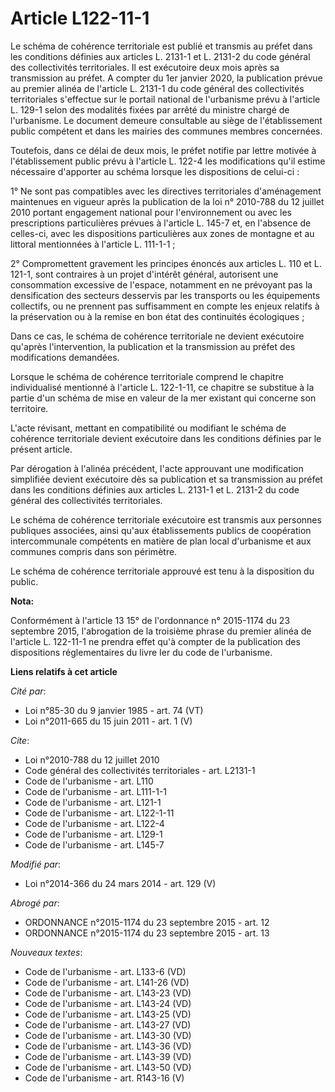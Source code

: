 # Article L122-11-1

Le schéma de cohérence territoriale est publié et transmis au préfet dans les conditions définies aux articles L. 2131-1 et
L. 2131-2 du code général des collectivités territoriales. Il est exécutoire deux mois après sa transmission au préfet. A
compter du 1er janvier 2020, la publication prévue au premier alinéa de l'article L. 2131-1 du code général des collectivités
territoriales s'effectue sur le portail national de l'urbanisme prévu à l'article L. 129-1 selon des modalités fixées par
arrêté du ministre chargé de l'urbanisme. Le document demeure consultable au siège de l'établissement public compétent et
dans les mairies des communes membres concernées. 

Toutefois, dans ce délai de deux mois, le préfet notifie par lettre motivée à l'établissement public prévu à l'article L.
122-4 les modifications qu'il estime nécessaire d'apporter au schéma lorsque les dispositions de celui-ci : 

1° Ne sont pas compatibles avec les directives territoriales d'aménagement maintenues en vigueur après la publication de la
loi n° 2010-788 du 12 juillet 2010 portant engagement national pour l'environnement ou avec les prescriptions particulières
prévues à l'article L. 145-7 et, en l'absence de celles-ci, avec les dispositions particulières aux zones de montagne et au
littoral mentionnées à l'article L. 111-1-1 ; 

2° Compromettent gravement les principes énoncés aux articles L. 110 et L. 121-1, sont contraires à un projet d'intérêt
général, autorisent une consommation excessive de l'espace, notamment en ne prévoyant pas la densification des secteurs
desservis par les transports ou les équipements collectifs, ou ne prennent pas suffisamment en compte les enjeux relatifs à
la préservation ou à la remise en bon état des continuités écologiques ; 

Dans ce cas, le schéma de cohérence territoriale ne devient exécutoire qu'après l'intervention, la publication et la
transmission au préfet des modifications demandées. 

Lorsque le schéma de cohérence territoriale comprend le chapitre individualisé mentionné à l'article L. 122-1-11, ce chapitre
se substitue à la partie d'un schéma de mise en valeur de la mer existant qui concerne son territoire. 

L'acte révisant, mettant en compatibilité ou modifiant le schéma de cohérence territoriale devient exécutoire dans les
conditions définies par le présent article. 

Par dérogation à l'alinéa précédent, l'acte approuvant une modification simplifiée devient exécutoire dès sa publication et
sa transmission au préfet dans les conditions définies aux articles L. 2131-1 et L. 2131-2 du code général des collectivités
territoriales. 

Le schéma de cohérence territoriale exécutoire est transmis aux personnes publiques associées, ainsi qu'aux établissements
publics de coopération intercommunale compétents en matière de plan local d'urbanisme et aux communes compris dans son
périmètre. 

Le schéma de cohérence territoriale approuvé est tenu à la disposition du public.

**Nota:**

Conformément à l'article 13 15° de l'ordonnance n° 2015-1174 du 23 septembre 2015, l'abrogation de la troisième phrase du
premier alinéa de l'article L. 122-11-1 ne prendra effet qu'à compter de la publication des dispositions réglementaires du
livre Ier du code de l'urbanisme.

**Liens relatifs à cet article**

_Cité par_:

  - Loi n°85-30 du 9 janvier 1985 - art. 74 (VT)
  - Loi n°2011-665 du 15 juin 2011 - art. 1 (V)

_Cite_:

  - Loi n°2010-788 du 12 juillet 2010
  - Code général des collectivités territoriales - art. L2131-1
  - Code de l'urbanisme - art. L110
  - Code de l'urbanisme - art. L111-1-1
  - Code de l'urbanisme - art. L121-1
  - Code de l'urbanisme - art. L122-1-11
  - Code de l'urbanisme - art. L122-4
  - Code de l'urbanisme - art. L129-1
  - Code de l'urbanisme - art. L145-7

_Modifié par_:

  - Loi n°2014-366 du 24 mars 2014 - art. 129 (V)

_Abrogé par_:

  - ORDONNANCE n°2015-1174 du 23 septembre 2015 - art. 12
  - ORDONNANCE n°2015-1174 du 23 septembre 2015 - art. 13

_Nouveaux textes_:

  - Code de l'urbanisme - art. L133-6 (VD)
  - Code de l'urbanisme - art. L141-26 (VD)
  - Code de l'urbanisme - art. L143-23 (VD)
  - Code de l'urbanisme - art. L143-24 (VD)
  - Code de l'urbanisme - art. L143-25 (VD)
  - Code de l'urbanisme - art. L143-27 (VD)
  - Code de l'urbanisme - art. L143-30 (VD)
  - Code de l'urbanisme - art. L143-36 (VD)
  - Code de l'urbanisme - art. L143-39 (VD)
  - Code de l'urbanisme - art. L143-50 (VD)
  - Code de l'urbanisme - art. R143-16 (V)
